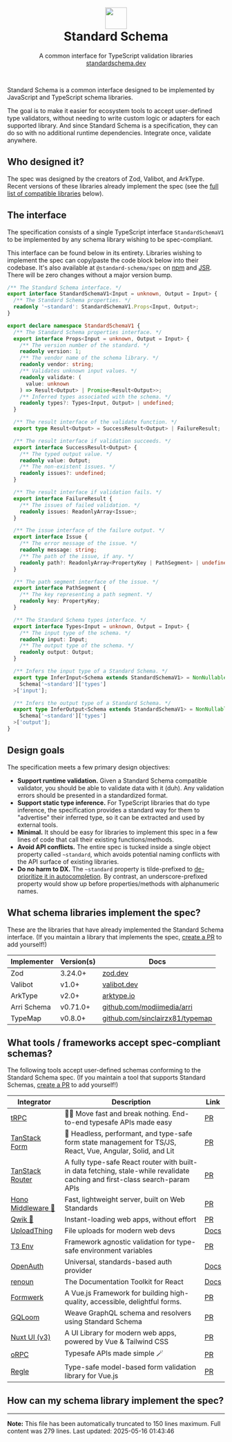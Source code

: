 <h1 align="center">
  <img alt="Standard Schema fire logo" loading="lazy" width="50" height="50" decoding="async" data-nimg="1" style="color:transparent" src="https://standardschema.dev/favicon.svg">
  </br>
  Standard Schema</h1>
<p align="center">
  A common interface for TypeScript validation libraries
  <br/>
  <a href="https://standardschema.dev">standardschema.dev</a>
</p>
<br/>

<!-- start -->

Standard Schema is a common interface designed to be implemented by JavaScript and TypeScript schema libraries.

The goal is to make it easier for ecosystem tools to accept user-defined type validators, without needing to write custom logic or adapters for each supported library. And since Standard Schema is a specification, they can do so with no additional runtime dependencies. Integrate once, validate anywhere.

## Who designed it?

The spec was designed by the creators of Zod, Valibot, and ArkType. Recent versions of these libraries already implement the spec (see the [full list of compatible libraries](#what-schema-libraries-implement-the-spec) below).

## The interface

The specification consists of a single TypeScript interface `StandardSchemaV1` to be implemented by any schema library wishing to be spec-compliant.

This interface can be found below in its entirety. Libraries wishing to implement the spec can copy/paste the code block below into their codebase. It's also available at `@standard-schema/spec` on [npm](https://www.npmjs.com/package/@standard-schema/spec) and [JSR](https://jsr.io/@standard-schema/spec). There will be zero changes without a major version bump.

```ts
/** The Standard Schema interface. */
export interface StandardSchemaV1<Input = unknown, Output = Input> {
  /** The Standard Schema properties. */
  readonly '~standard': StandardSchemaV1.Props<Input, Output>;
}

export declare namespace StandardSchemaV1 {
  /** The Standard Schema properties interface. */
  export interface Props<Input = unknown, Output = Input> {
    /** The version number of the standard. */
    readonly version: 1;
    /** The vendor name of the schema library. */
    readonly vendor: string;
    /** Validates unknown input values. */
    readonly validate: (
      value: unknown
    ) => Result<Output> | Promise<Result<Output>>;
    /** Inferred types associated with the schema. */
    readonly types?: Types<Input, Output> | undefined;
  }

  /** The result interface of the validate function. */
  export type Result<Output> = SuccessResult<Output> | FailureResult;

  /** The result interface if validation succeeds. */
  export interface SuccessResult<Output> {
    /** The typed output value. */
    readonly value: Output;
    /** The non-existent issues. */
    readonly issues?: undefined;
  }

  /** The result interface if validation fails. */
  export interface FailureResult {
    /** The issues of failed validation. */
    readonly issues: ReadonlyArray<Issue>;
  }

  /** The issue interface of the failure output. */
  export interface Issue {
    /** The error message of the issue. */
    readonly message: string;
    /** The path of the issue, if any. */
    readonly path?: ReadonlyArray<PropertyKey | PathSegment> | undefined;
  }

  /** The path segment interface of the issue. */
  export interface PathSegment {
    /** The key representing a path segment. */
    readonly key: PropertyKey;
  }

  /** The Standard Schema types interface. */
  export interface Types<Input = unknown, Output = Input> {
    /** The input type of the schema. */
    readonly input: Input;
    /** The output type of the schema. */
    readonly output: Output;
  }

  /** Infers the input type of a Standard Schema. */
  export type InferInput<Schema extends StandardSchemaV1> = NonNullable<
    Schema['~standard']['types']
  >['input'];

  /** Infers the output type of a Standard Schema. */
  export type InferOutput<Schema extends StandardSchemaV1> = NonNullable<
    Schema['~standard']['types']
  >['output'];
}
```

## Design goals

The specification meets a few primary design objectives:

- **Support runtime validation.** Given a Standard Schema compatible validator, you should be able to validate data with it (duh). Any validation errors should be presented in a standardized format.
- **Support static type inference.** For TypeScript libraries that do type inference, the specification provides a standard way for them to "advertise" their inferred type, so it can be extracted and used by external tools.
- **Minimal.** It should be easy for libraries to implement this spec in a few lines of code that call their existing functions/methods.
- **Avoid API conflicts.** The entire spec is tucked inside a single object property called `~standard`, which avoids potential naming conflicts with the API surface of existing libraries.
- **Do no harm to DX.** The `~standard` property is tilde-prefixed to [de-prioritize it in autocompletion](https://x.com/colinhacks/status/1816860780459073933). By contrast, an underscore-prefixed property would show up before properties/methods with alphanumeric names.

## What schema libraries implement the spec?

These are the libraries that have already implemented the Standard Schema interface. (If you maintain a library that implements the spec, [create a PR](https://github.com/standard-schema/standard-schema/compare) to add yourself!)

| Implementer | Version(s) | Docs                                                                       |
| ----------- | ---------- | -------------------------------------------------------------------------- |
| Zod         | 3.24.0+    | [zod.dev](https://zod.dev/)                                                |
| Valibot     | v1.0+      | [valibot.dev](https://valibot.dev/)                                        |
| ArkType     | v2.0+      | [arktype.io](https://arktype.io/)                                          |
| Arri Schema | v0.71.0+   | [github.com/modiimedia/arri](https://github.com/modiimedia/arri)           |
| TypeMap     | v0.8.0+    | [github.com/sinclairzx81/typemap](https://github.com/sinclairzx81/typemap) |

## What tools / frameworks accept spec-compliant schemas?

The following tools accept user-defined schemas conforming to the Standard Schema spec. (If you maintain a tool that supports Standard Schemas, [create a PR](https://github.com/standard-schema/standard-schema/compare) to add yourself!)

| Integrator                                              | Description                                                                                                                  | Link                                                                   |
| ------------------------------------------------------- | ---------------------------------------------------------------------------------------------------------------------------- | ---------------------------------------------------------------------- |
| [tRPC](https://trpc.io)                                 | 🧙‍♀️ Move fast and break nothing. End-to-end typesafe APIs made easy                                                           | [PR](https://github.com/trpc/trpc/pull/6079)                           |
| [TanStack Form](https://github.com/TanStack/form)       | 🤖 Headless, performant, and type-safe form state management for TS/JS, React, Vue, Angular, Solid, and Lit                  | [PR](https://github.com/TanStack/form/issues/1015)                     |
| [TanStack Router](https://github.com/tanstack/router)   | A fully type-safe React router with built-in data fetching, stale-while revalidate caching and first-class search-param APIs | [PR](https://github.com/TanStack/router/pull/2602)                     |
| [Hono Middleware 🚧](https://hono.dev)                  | Fast, lightweight server, built on Web Standards                                                                             | [PR](https://github.com/honojs/middleware/pull/887)                    |
| [Qwik 🚧](https://github.com/QwikDev/qwik)              | Instant-loading web apps, without effort                                                                                     | [PR](https://github.com/QwikDev/qwik/pull/7281)                        |
| [UploadThing](https://github.com/pingdotgg/uploadthing) | File uploads for modern web devs                                                                                             | [Docs](https://docs.uploadthing.com/file-routes#input)                 |
| [T3 Env](https://github.com/t3-oss/t3-env)              | Framework agnostic validation for type-safe environment variables                                                            | [PR](https://github.com/t3-oss/t3-env/pull/299)                        |
| [OpenAuth](https://github.com/openauthjs/openauth)      | Universal, standards-based auth provider                                                                                     | [Docs](https://openauth.js.org/docs/#server)                           |
| [renoun](https://www.renoun.dev/)                       | The Documentation Toolkit for React                                                                                          | [Docs](https://www.renoun.dev/utilities/file-system#schema-validation) |
| [Formwerk](https://github.com/formwerkjs/formwerk)      | A Vue.js Framework for building high-quality, accessible, delightful forms.                                                  | [PR](https://github.com/formwerkjs/formwerk/pull/68)                   |
| [GQLoom](https://github.com/modevol-com/gqloom)         | Weave GraphQL schema and resolvers using Standard Schema                                                                     | [PR](https://github.com/modevol-com/gqloom/pull/7)                     |
| [Nuxt UI (v3)](https://github.com/nuxt/ui)              | A UI Library for modern web apps, powered by Vue & Tailwind CSS                                                              | [PR](https://github.com/nuxt/ui/pull/2303)                             |
| [oRPC](https://github.com/unnoq/orpc)                   | Typesafe APIs made simple 🪄                                                                                                 | [PR](https://github.com/unnoq/orpc/pull/50)                            |
| [Regle](https://github.com/victorgarciaesgi/regle)      | Type-safe model-based form validation library for Vue.js                                                                     | [PR](https://github.com/victorgarciaesgi/regle/pull/46)                |

## How can my schema library implement the spec?


---

**Note:** This file has been automatically truncated to 150 lines maximum.
Full content was 279 lines. Last updated: 2025-05-16 01:43:46
